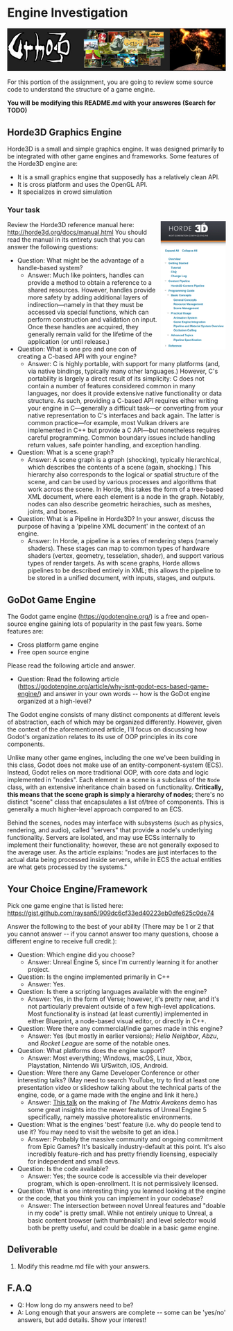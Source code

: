 # Engine Investigation

<img src="./media/engines.jpg"/>

For this portion of the assignment, you are going to review some source code to understand the structure of a game engine. 

**You will be modifying this README.md with your answeres (Search for TODO)**

## Horde3D Graphics Engine

Horde3D is a small and simple graphics engine. It was designed primarily to be integrated with other game engines and frameworks. Some features of the Horde3D engine are:

- It is a small graphics engine that supposedly has a relatively clean API.
- It is cross platform and uses the OpenGL API.
- It specializes in crowd simulation

### Your task
<img src="./media/horde3d.jpg" width=150px align="right"/>

Review the Horde3D reference manual here: http://horde3d.org/docs/manual.html You should read the manual in its entirety such that you can answer the following questions:

- Question: What might be the advantage of a handle-based system?
  - Answer: Much like pointers, handles can provide a method to obtain a reference to a shared resources. However, 
    handles provide more safety by adding additional layers of indirection—namely in that they must be accessed via 
    special functions, which can perform construction and validation on input. Once these handles are acquired, they 
    generally remain valid for the lifetime of the application (or until release.) 
- Question: What is one pro and one con of creating a C-based API with your engine?
  - Answer: C is highly portable, with support for many platforms (and, via native bindings, typically many other 
    languages.) However, C's portability is largely a direct result of its simplicity: C does not contain a number 
    of features considered common in many languages, nor does it provide extensive native functionality or data 
    structure. As such, providing a C-based API requires either writing your engine in C—generally a difficult 
    task—or converting from your native representation to C's interfaces and back again. The latter is common 
    practice—for example, most Vulkan drivers are implemented in C++ but provide a C API—but nonetheless requires 
    careful programming. Common boundary issues include handling return values, safe pointer handling, and exception 
    handling. 
- Question: What is a scene graph?
  - Answer: A scene graph is a graph (shocking), typically hierarchical, which describes the contents of a scene 
    (again, shocking.) This hierarchy also corresponds to the logical or spatial structure of the scene, and can be 
    used by various processes and algorithms that work across the scene. In Horde, this takes the form of a tree-based 
    XML document, where each element is a node in the graph. Notably, nodes can also describe geometric heirachies, 
    such as meshes, joints, and bones. 
- Question: What is a Pipeline in Horde3D? In your answer, discuss the purpose of having a 'pipeline XML document' in the context of an engine.
  - Answer: In Horde, a pipeline is a series of rendering steps (namely shaders). These stages can map to common types 
    of hardware shaders (vertex, geometry, tesselation, shader), and support various types of render targets. As 
    with scene graphs, Horde allows pipelines to be described entirely in XML; this allows the pipeline to be stored 
    in a unified document, with inputs, stages, and outputs. 

## GoDot Game Engine

The Godot game engine (https://godotengine.org/) is a free and open-source engine gaining lots of popularity in the 
past few years. Some features are:

- Cross platform game engine
- Free open source engine

Please read the following article and answer.

- Question: Read the following article (https://godotengine.org/article/why-isnt-godot-ecs-based-game-engine/) and answer in your own words -- how is the GoDot engine organized at a high-level? 

The Godot engine consists of many distinct components at different levels of abstraction, each of which 
may be organized differently. However, given the context of the aforementioned article, I'll focus on discussing 
how Godot's organization relates to its use of OOP principles in its core components.

Unlike many other game engines, including the one we've been building in this class, Godot does not make use of 
an entity-component-system (ECS). Instead, Godot relies on more traditional OOP, with core data and logic 
implemented in "nodes". Each element in a scene is a subclass of the `Node` class, with an extensive inheritance chain 
based on functionality. **Critically, this means that the scene graph is simply a hierarchy of nodes**; there's no 
distinct "scene" class that encapsulates a list of/tree of components. This is generally a much higher-level 
approach compared to an ECS.

Behind the scenes, nodes may interface with subsystems (such as physics, rendering, and audio), called "servers" that 
provide a node's underlying functionality. Servers are isolated, and may use ECSs internally to implement their 
functionality; however, these are not generally exposed to the average user. As the article explains: "nodes are just
interfaces to the actual data being processed inside servers, while in ECS the actual entities are what gets processed 
by the systems."

## Your Choice Engine/Framework

Pick one game engine that is listed here: https://gist.github.com/raysan5/909dc6cf33ed40223eb0dfe625c0de74

Answer the following to the best of your ability (There may be 1 or 2 that you cannot answer -- if you cannot answer too many questions, choose a different engine to receive full credit.):

- Question: Which engine did you choose?
  - Answer: Unreal Engine 5, since I'm currently learning it for another project.
- Question: Is the engine implemented primarily in C++
  - Answer: Yes.
- Question: Is there a scripting languages available with the engine?
  - Answer: Yes, in the form of Verse; however, it's pretty new, and it's not particularly prevalent outside of a few 
    high-level applications. Most functionality is instead (at least currently) implemented in either Blueprint, a 
    node-based visual editor, or directly in C++. 
- Question: Were there any commercial/indie games made in this engine?
  - Answer: Yes (but mostly in earlier versions); _Hello Neighbor_, _Abzu_, and _Rocket League_ are some of the 
    notable ones. 
- Question: What platforms does the engine support?
  - Answer: Most everything; Windows, macOS, Linux, Xbox, Playstation, Nintendo Wii U/Switch, iOS, Android.
- Question: Were there any Game Developer Conference or other interesting talks? (May need to search YouTube, try to find at least one presentation video or slideshow talking about the technical parts of the engine, code, or a game made with the engine and link it here.)
  - Answer: [This talk](https://www.youtube.com/watch?v=xLVJP-o0g28) on the making of _The Matrix Awakens_ demo has 
    some great insights into the newer features of Unreal Engine 5 specifically, namely massive photorealistic 
    environments.
- Question: What is the engines 'best' feature (i.e. why do people tend to use it? You may need to visit the website to get an idea.)
  - Answer: Probably the massive community and ongoing commitment from Epic Games? It's basically industry-default 
    at this point. It's also incredibly feature-rich and has pretty friendly licensing, especially for independent and small devs.
- Question: Is the code available?
  - Answer: Yes; the source code is accessible via their developer program, which is open-enrollment. It is not 
    permissively licensed.
- Question: What is one interesting thing you learned looking at the engine or the code, that you think you can implement in your codebase?
  - Answer: The intersection between novel Unreal features and "doable in my code" is pretty small. While not 
    entirely unique to Unreal, a basic content browser (with thumbnails!) and level selector would both be pretty 
    useful, and could be doable in a basic game engine.

## Deliverable

1. Modify this readme.md file with your answers.

## F.A.Q

- Q: How long do my answers need to be?
- A: Long enough that your answers are complete -- some can be 'yes/no' answers, but add details. Show your interest!
